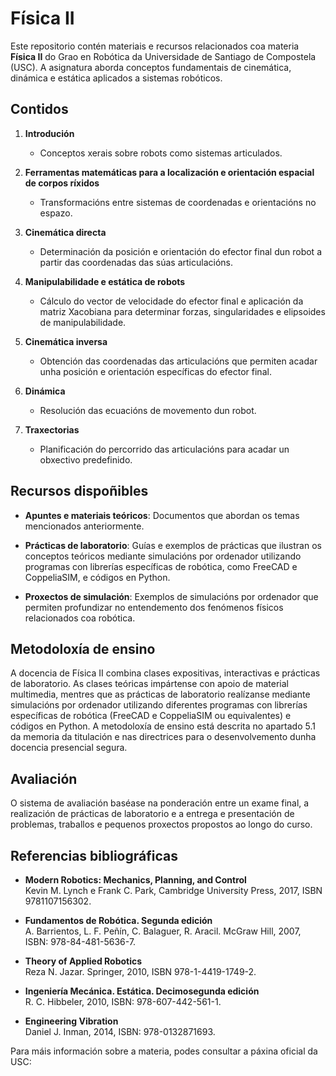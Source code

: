# Física II

Este repositorio contén materiais e recursos relacionados coa materia **Física II** do Grao en Robótica da Universidade de Santiago de Compostela (USC). A asignatura aborda conceptos fundamentais de cinemática, dinámica e estática aplicados a sistemas robóticos.

## Contidos

1. **Introdución**
   - Conceptos xerais sobre robots como sistemas articulados.

2. **Ferramentas matemáticas para a localización e orientación espacial de corpos ríxidos**
   - Transformacións entre sistemas de coordenadas e orientacións no espazo.

3. **Cinemática directa**
   - Determinación da posición e orientación do efector final dun robot a partir das coordenadas das súas articulacións.

4. **Manipulabilidade e estática de robots**
   - Cálculo do vector de velocidade do efector final e aplicación da matriz Xacobiana para determinar forzas, singularidades e elipsoides de manipulabilidade.

5. **Cinemática inversa**
   - Obtención das coordenadas das articulacións que permiten acadar unha posición e orientación específicas do efector final.

6. **Dinámica**
   - Resolución das ecuacións de movemento dun robot.

7. **Traxectorias**
   - Planificación do percorrido das articulacións para acadar un obxectivo predefinido.

## Recursos dispoñibles

- **Apuntes e materiais teóricos**: Documentos que abordan os temas mencionados anteriormente.

- **Prácticas de laboratorio**: Guías e exemplos de prácticas que ilustran os conceptos teóricos mediante simulacións por ordenador utilizando programas con librerías específicas de robótica, como FreeCAD e CoppeliaSIM, e códigos en Python.

- **Proxectos de simulación**: Exemplos de simulacións por ordenador que permiten profundizar no entendemento dos fenómenos físicos relacionados coa robótica.

## Metodoloxía de ensino

A docencia de Física II combina clases expositivas, interactivas e prácticas de laboratorio. As clases teóricas impártense con apoio de material multimedia, mentres que as prácticas de laboratorio realízanse mediante simulacións por ordenador utilizando diferentes programas con librerías específicas de robótica (FreeCAD e CoppeliaSIM ou equivalentes) e códigos en Python. A metodoloxía de ensino está descrita no apartado 5.1 da memoria da titulación e nas directrices para o desenvolvemento dunha docencia presencial segura.

## Avaliación

O sistema de avaliación baséase na ponderación entre un exame final, a realización de prácticas de laboratorio e a entrega e presentación de problemas, traballos e pequenos proxectos propostos ao longo do curso.

## Referencias bibliográficas

- **Modern Robotics: Mechanics, Planning, and Control**  
  Kevin M. Lynch e Frank C. Park, Cambridge University Press, 2017, ISBN 9781107156302.

- **Fundamentos de Robótica. Segunda edición**  
  A. Barrientos, L. F. Peñín, C. Balaguer, R. Aracil. McGraw Hill, 2007, ISBN: 978-84-481-5636-7.

- **Theory of Applied Robotics**  
  Reza N. Jazar. Springer, 2010, ISBN 978-1-4419-1749-2.

- **Ingeniería Mecánica. Estática. Decimosegunda edición**  
  R. C. Hibbeler, 2010, ISBN: 978-607-442-561-1.

- **Engineering Vibration**  
  Daniel J. Inman, 2014, ISBN: 978-0132871693.

Para máis información sobre a materia, podes consultar a páxina oficial da USC:

 